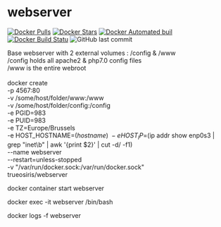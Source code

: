 # webserver
[![Docker Pulls](https://img.shields.io/docker/pulls/trueosiris/webserver.svg)](https://hub.docker.com/r/trueosiris/webserver/) [![Docker Stars](https://img.shields.io/docker/stars/trueosiris/webserver.svg)](https://hub.docker.com/r/trueosiris/webserver/) [![Docker Automated buil](https://img.shields.io/docker/automated/trueosiris/webserver.svg)](https://hub.docker.com/r/trueosiris/webserver/) [![Docker Build Statu](https://img.shields.io/docker/build/trueosiris/webserver.svg)](https://hub.docker.com/r/trueosiris/webserver/) ![GitHub last commit](https://img.shields.io/github/last-commit/trueosiris/docker-webserver.svg)

Base webserver with 2 external volumes : /config & /www \
/config holds all apache2 & php7.0 config files \
/www is the entire webroot \
\
docker create \
 -p 4567:80 \
 -v /some/host/folder/www:/www \
 -v /some/host/folder/config:/config \
 -e PGID=983 \
 -e PUID=983 \
 -e TZ=Europe/Brussels \
 -e HOST_HOSTNAME=$(hostname) \
 -e HOST_IP=$(ip addr show enp0s3 | grep "inet\b" | awk '{print $2}' | cut -d/ -f1) \
 --name webserver  \
 --restart=unless-stopped \
 -v "/var/run/docker.sock:/var/run/docker.sock" \
 trueosiris/webserver

docker container start webserver

docker exec -it webserver /bin/bash

docker logs -f webserver
